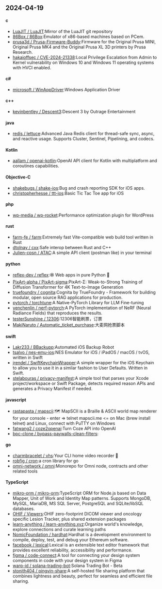## 2024-04-19
#### c
* [LuaJIT / LuaJIT](https://github.com/LuaJIT/LuaJIT):Mirror of the LuaJIT git repository
* [86Box / 86Box](https://github.com/86Box/86Box):Emulator of x86-based machines based on PCem.
* [prusa3d / Prusa-Firmware-Buddy](https://github.com/prusa3d/Prusa-Firmware-Buddy):Firmware for the Original Prusa MINI, Original Prusa MK4 and the Original Prusa XL 3D printers by Prusa Research.
* [hakaioffsec / CVE-2024-21338](https://github.com/hakaioffsec/CVE-2024-21338):Local Privilege Escalation from Admin to Kernel vulnerability on Windows 10 and Windows 11 operating systems with HVCI enabled.
#### c#
* [microsoft / WinAppDriver](https://github.com/microsoft/WinAppDriver):Windows Application Driver
#### c++
* [kevinbentley / Descent3](https://github.com/kevinbentley/Descent3):Descent 3 by Outrage Entertainment
#### java
* [redis / lettuce](https://github.com/redis/lettuce):Advanced Java Redis client for thread-safe sync, async, and reactive usage. Supports Cluster, Sentinel, Pipelining, and codecs.
#### Kotlin
* [aallam / openai-kotlin](https://github.com/aallam/openai-kotlin):OpenAI API client for Kotlin with multiplatform and coroutines capabilities.
#### Objective-C
* [shakebugs / shake-ios](https://github.com/shakebugs/shake-ios):Bug and crash reporting SDK for iOS apps.
* [christopherhesse / ttt-ios](https://github.com/christopherhesse/ttt-ios):Basic Tic Tac Toe app for iOS
#### php
* [wp-media / wp-rocket](https://github.com/wp-media/wp-rocket):Performance optimization plugin for WordPress
#### rust
* [farm-fe / farm](https://github.com/farm-fe/farm):Extremely fast Vite-compatible web build tool written in Rust
* [dtolnay / cxx](https://github.com/dtolnay/cxx):Safe interop between Rust and C++
* [Julien-cpsn / ATAC](https://github.com/Julien-cpsn/ATAC):A simple API client (postman like) in your terminal
#### python
* [reflex-dev / reflex](https://github.com/reflex-dev/reflex):🕸️ Web apps in pure Python 🐍
* [PixArt-alpha / PixArt-sigma](https://github.com/PixArt-alpha/PixArt-sigma):PixArt-Σ: Weak-to-Strong Training of Diffusion Transformer for 4K Text-to-Image Generation
* [truefoundry / cognita](https://github.com/truefoundry/cognita):Cognita by TrueFoundry - Framework for building modular, open source RAG applications for production.
* [pytorch / torchtune](https://github.com/pytorch/torchtune):A Native-PyTorch Library for LLM Fine-tuning
* [yenchenlin / nerf-pytorch](https://github.com/yenchenlin/nerf-pytorch):A PyTorch implementation of NeRF (Neural Radiance Fields) that reproduces the results.
* [testerSunshine / 12306](https://github.com/testerSunshine/12306):12306智能刷票，订票
* [MakiNaruto / Automatic_ticket_purchase](https://github.com/MakiNaruto/Automatic_ticket_purchase):大麦网抢票脚本
#### swift
* [Lakr233 / BBackupp](https://github.com/Lakr233/BBackupp):Automated iOS Backup Robot
* [tsalvo / nes-emu-ios](https://github.com/tsalvo/nes-emu-ios):NES Emulator for iOS / iPadOS / macOS / tvOS, written in Swift
* [jrendel / SwiftKeychainWrapper](https://github.com/jrendel/SwiftKeychainWrapper):A simple wrapper for the iOS Keychain to allow you to use it in a similar fashion to User Defaults. Written in Swift.
* [stelabouras / privacy-manifest](https://github.com/stelabouras/privacy-manifest):A simple tool that parses your Xcode project/workspace or Swift Package, detects required reason APIs and generates a Privacy Manifest if needed.
#### javascript
* [rastapasta / mapscii](https://github.com/rastapasta/mapscii):🗺 MapSCII is a Braille & ASCII world map renderer for your console - enter => telnet mapscii.me <= on Mac (brew install telnet) and Linux, connect with PuTTY on Windows
* [fatwang2 / coze2openai](https://github.com/fatwang2/coze2openai):Turn Coze API into OpenAI
* [bpc-clone / bypass-paywalls-clean-filters](https://github.com/bpc-clone/bypass-paywalls-clean-filters):
#### go
* [charmbracelet / vhs](https://github.com/charmbracelet/vhs):Your CLI home video recorder 📼
* [robfig / cron](https://github.com/robfig/cron):a cron library for go
* [omni-network / omni](https://github.com/omni-network/omni):Monorepo for Omni node, contracts and other related tools
#### TypeScript
* [mikro-orm / mikro-orm](https://github.com/mikro-orm/mikro-orm):TypeScript ORM for Node.js based on Data Mapper, Unit of Work and Identity Map patterns. Supports MongoDB, MySQL, MariaDB, MS SQL Server, PostgreSQL and SQLite/libSQL databases.
* [OHIF / Viewers](https://github.com/OHIF/Viewers):OHIF zero-footprint DICOM viewer and oncology specific Lesion Tracker, plus shared extension packages
* [learn-anything / learn-anything.xyz](https://github.com/learn-anything/learn-anything.xyz):Organize world's knowledge, explore connections and curate learning paths
* [NomicFoundation / hardhat](https://github.com/NomicFoundation/hardhat):Hardhat is a development environment to compile, deploy, test, and debug your Ethereum software.
* [facebook / lexical](https://github.com/facebook/lexical):Lexical is an extensible text editor framework that provides excellent reliability, accessibility and performance.
* [figma / code-connect](https://github.com/figma/code-connect):A tool for connecting your design system components in code with your design system in Figma
* [warp-id / solana-trading-bot](https://github.com/warp-id/solana-trading-bot):Solana Trading Bot - Beta
* [stonith404 / pingvin-share](https://github.com/stonith404/pingvin-share):A self-hosted file sharing platform that combines lightness and beauty, perfect for seamless and efficient file sharing.
